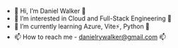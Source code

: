 - 👋 Hi, I’m Daniel Walker 👋
- 👀 I’m interested in Cloud and Full-Stack Engineering 👀
- 🌱 I’m currently learning Azure, Vite⚡, Python 🐍
- 📫 How to reach me - danielrywalker@gmail.com 📫

<!---
danielwalker92/danielwalker92 is a ✨ special ✨ repository because its `README.md` (this file) appears on your GitHub profile.
You can click the Preview link to take a look at your changes.
--->
